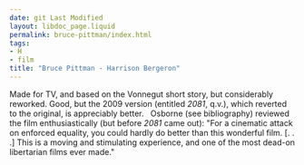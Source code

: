 ```yaml
---
date: git Last Modified
layout: libdoc_page.liquid
permalink: bruce-pittman/index.html
tags:
- H
- film
title: "Bruce Pittman - Harrison Bergeron"
---
```


Made for TV, and based on the Vonnegut short story, but  considerably reworked. Good, but the 2009 version (entitled  _2081_, q.v.), which reverted to the original, is  appreciably better.
 
Osborne (see bibliography) reviewed the film  enthusiastically (but before _2081_ came out):  "For a cinematic attack on enforced equality, you could hardly do better than  this wonderful film. [. . .] This is a moving and stimulating experience, and  one of the most dead-on libertarian films ever made."